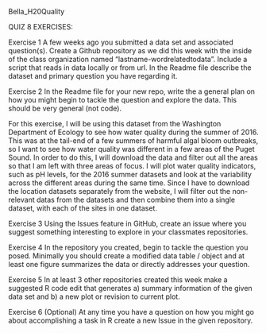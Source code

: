 Bella_H20Quality

QUIZ 8 EXERCISES:

Exercise 1 
A few weeks ago you submitted a data set and associated question(s). Create a Github repository as we did this week with the inside of the class organization named “lastname-wordrelatedtodata”. Include a script that reads in data locally or from url. In the Readme file describe the dataset and primary question you have regarding it.

Exercise 2 
In the Readme file for your new repo, write the a general plan on how you might begin to tackle the question and explore the data. This should be very general (not code).


For this exercise, I will be using this dataset from the Washington Department of Ecology to see how water quality during the summer of 2016. This was at the tail-end of a few summers of harmful algal bloom outbreaks, so I want to see how water quality was different in a few areas of the Puget Sound. In order to do this, I will download the data and filter out all the areas so that I am left with three areas of focus. I will plot water quality indicators, such as pH levels, for the 2016 summer datasets and look at the variability across the different areas during the same time. Since I have to download the location datasets separately from the website, I will filter out the non-relevant datas from the datasets and then combine them into a single dataset, with each of the sites in one dataset.


Exercise 3 
Using the Issues feature in GitHub, create an issue where you suggest something interesting to explore in your classmates repositories.

Exercise 4 
In the repository you created, begin to tackle the question you posed. Minimally you should create a modified data table / object and at least one figure summarizes the data or directly addresses your question.


Exercise 5 
In at least 3 other repositories created this week make a suggested R code edit that generates a) summary information of the given data set and b) a new plot or revision to current plot.


Exercise 6 (Optional) 
At any time you have a question on how you might go about accomplishing a task in R create a new Issue in the given repository.
